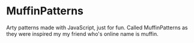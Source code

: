 MuffinPatterns
==============

Arty patterns made with JavaScript, just for fun. Called MuffinPatterns as they were inspired my my friend who's online name is muffin.
